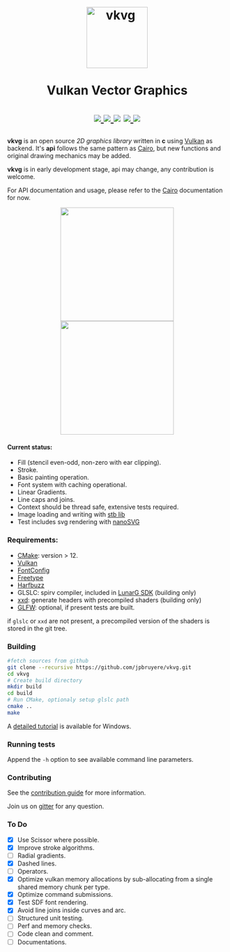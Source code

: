 <h1 align="center">
  <br>
  <a href="https://github.com/jpbruyere/vkvg/blob/master/vkvg.svg">
	<img src="https://github.com/jpbruyere/vkvg/blob/master/vkvg.svg?sanitize=true" alt="vkvg" width="140">
  </a>
  <br>
	<br>
  Vulkan Vector Graphics
  <br>
<p align="center">
  <a href="https://travis-ci.org/jpbruyere/vkvg">
	<img src="https://img.shields.io/travis/jpbruyere/vkvg.svg?label=Linux&logo=travis&logoColor=white&message=build">
  </a>
  <a href="https://ci.appveyor.com/project/jpbruyere/vkvg">
	<img src="https://img.shields.io/appveyor/ci/jpbruyere/vkvg?label=Win64&logo=appveyor&logoColor=lightgrey">
  </a>
  <img src="https://img.shields.io/github/license/jpbruyere/vkvg.svg?style=flat-square">
  <a href="https://www.paypal.me/GrandTetraSoftware">
	<img src="https://img.shields.io/badge/Donate-PayPal-blue.svg?style=flat-square">
  </a>
  <a href="https://gitter.im/CSharpRapidOpenWidgets?utm_source=badge&utm_medium=badge&utm_campaign=pr-badge&utm_content=badge">
	<img src="https://badges.gitter.im/CSharpRapidOpenWidgets.svg">
  </a>
</p>
</h1>

**vkvg** is an open source *2D graphics library* written in **c**  using [Vulkan](https://www.khronos.org/vulkan/) as backend. It's **api** follows the same pattern as [Cairo](https://www.cairographics.org/), but new functions and original drawing mechanics may be added.

**vkvg** is in early development stage, api may change, any contribution is welcome.

For API documentation and usage, please refer to the [Cairo](https://www.cairographics.org/) documentation for now.

<p align="center">
  <a href="https://github.com/jpbruyere/vkvg/blob/master/vkvg-tiger.png">
	<kbd><img src="https://github.com/jpbruyere/vkvg/blob/master/vkvg-tiger.png" height="260"></kbd>
  </a>
  <a href="https://github.com/jpbruyere/vkvg/blob/master/screenshot1.png">
	<kbd><img src="https://github.com/jpbruyere/vkvg/blob/master/screenshot1.png" height="260"></kbd>
  </a>
</p>

#### Current status:

- Fill (stencil even-odd, non-zero with ear clipping).
- Stroke.
- Basic painting operation.
- Font system with caching operational.
- Linear Gradients.
- Line caps and joins.
- Context should be thread safe, extensive tests required.
- Image loading and writing with [stb lib](https://github.com/nothings/stb)
- Test includes svg rendering with [nanoSVG](https://github.com/memononen/nanosvg)

### Requirements:

- [CMake](https://cmake.org/): version > 12.
- [Vulkan](https://www.khronos.org/vulkan/)
- [FontConfig](https://www.freedesktop.org/wiki/Software/fontconfig/)
- [Freetype](https://www.freetype.org/)
- [Harfbuzz](https://www.freedesktop.org/wiki/Software/HarfBuzz/)
- GLSLC: spirv compiler, included in [LunarG SDK](https://www.lunarg.com/vulkan-sdk/) (building only)
- [xxd](https://linux.die.net/man/1/xxd): generate headers with precompiled shaders (building only)
- [GLFW](http://www.glfw.org/): optional, if present tests are built.

if `glslc` or `xxd` are not present, a precompiled version of the shaders is stored in the git tree.

### Building

```bash
#fetch sources from github
git clone --recursive https://github.com/jpbruyere/vkvg.git
cd vkvg
# Create build directory
mkdir build
cd build
# Run CMake, optionaly setup glslc path
cmake ..
make
```

A [detailed tutorial](doc/windows_build_tutorial.md) is available for Windows.

### Running tests

Append the `-h` option to see available command line parameters.

### Contributing

See the [contribution guide](https://github.com/jpbruyere/vkvg/blob/master/CONTRIBUTING.md) for more information.

Join us on [gitter](https://gitter.im/CSharpRapidOpenWidgets) for any question.

### To Do

- [x] Use Scissor where possible.
- [x] Improve stroke algorithms.
- [ ] Radial gradients.
- [x] Dashed lines.
- [ ] Operators.
- [x] Optimize vulkan memory allocations by sub-allocating from a single shared memory chunk per type.
- [x] Optimize command submissions.
- [x] Test SDF font rendering.
- [x] Avoid line joins inside curves and arc.
- [ ] Structured unit testing.
- [ ] Perf and memory checks.
- [ ] Code clean and comment.
- [ ] Documentations.
